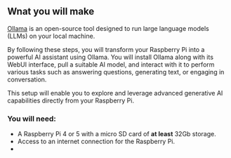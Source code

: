## Wnat you will make

[Ollama](https://ollama.com) is an open-source tool designed to run large language models (LLMs) on your local machine.

By following these steps, you will transform your Raspberry Pi into a powerful AI assistant using Ollama. You will install Ollama along with its WebUI interface, pull a suitable AI model, and interact with it to perform various tasks such as answering questions, generating text, or engaging in conversation. 

This setup will enable you to explore and leverage advanced generative AI capabilities directly from your Raspberry Pi.

### You will need:
- A Raspberry Pi 4 or 5 with a micro SD card of **at least** 32Gb storage.
- Access to an internet connection for the Raspberry Pi.
- 
